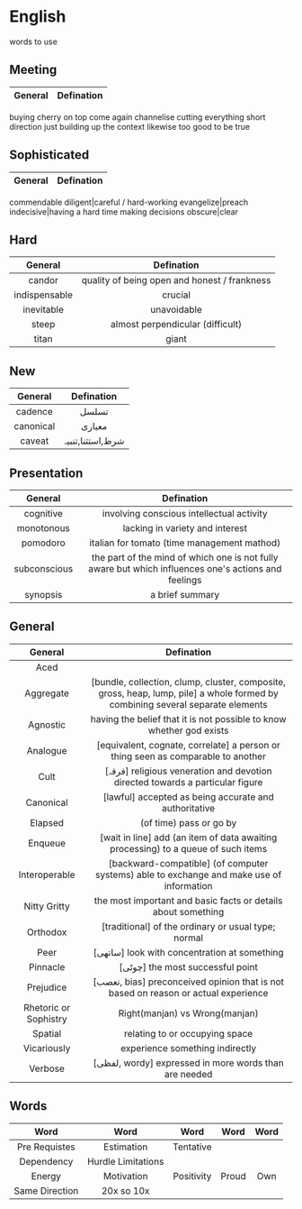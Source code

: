# English
words to use

## Meeting 
General|Defination
:-:|:-:
buying
cherry on top
come again
channelise
cutting everything short
direction
just building up the context
likewise
too good to be true

## Sophisticated 
General|Defination
:-:|:-:
commendable
diligent|careful / hard-working
evangelize|preach
indecisive|having a hard time making decisions
obscure|clear

## Hard 
General|Defination
:-:|:-:
candor|quality of being open and honest / frankness
indispensable|crucial
inevitable|unavoidable
steep|almost perpendicular (difficult)
titan|giant

## New 
General|Defination
:-:|:-:
cadence|تسلسل
canonical|معیاری
caveat|شرط,استثنا,تنبیہ


## Presentation 
General|Defination
:-:|:-:
cognitive|involving conscious intellectual activity
monotonous|lacking in variety and interest
pomodoro|italian for tomato (time management mathod)
subconscious|the part of the mind of which one is not fully aware but which influences one's actions and feelings
synopsis|a brief summary

## General
General|Defination
:-:|:-:
Aced|
Aggregate|[bundle, collection, clump, cluster, composite, gross, heap, lump, pile] a whole formed by combining several separate elements
Agnostic|having the belief that it is not possible to know whether god exists
Analogue|[equivalent, cognate, correlate] a person or thing seen as comparable to another
Cult|[فرقہ] religious veneration and devotion directed towards a particular figure
Canonical|[lawful] accepted as being accurate and authoritative
Elapsed|(of time) pass or go by
Enqueue|[wait in line] add (an item of data awaiting processing) to a queue of such items
Interoperable|[backward-compatible] (of computer systems) able to exchange and make use of information
Nitty Gritty|the most important and basic facts or details about something
Orthodox|[traditional] of the ordinary or usual type; normal
Peer|[ساتھی] look with concentration at something
Pinnacle|[چوٹی] the most successful point
Prejudice|[تعصب, bias] preconceived opinion that is not based on reason or actual experience
Rhetoric or Sophistry|Right(manjan) vs Wrong(manjan)
Spatial|relating to or occupying space
Vicariously|experience something indirectly
Verbose|[لفظی, wordy] expressed in more words than are needed


## Words
Word|Word|Word|Word|Word
:-:|:-:|:-:|:-:|:-:
Pre Requistes|Estimation|Tentative		
Dependency|Hurdle	Limitations		
Energy|Motivation|Positivity|Proud|Own
Same Direction|20x so 10x			

